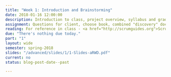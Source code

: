 ```yaml
---
title: "Week 1: Introduction and Brainstorming"
date: 2018-01-16 12:00:00
description: Introduction to class, project overview, syllabus and grading, pattern and navigation exercise.
assignment: Questions for client, choose book, combined "discovery" document
reading: For reference in class - <a href="http://scrumguides.org">Scrum Guides</a>
due: "There's nothing due today."
part: "1"
layout: wide
semester: spring-2018
slides: "/advanced/slides/1/1-Slides-aRWD.pdf"
current: no
status: blog-post-date--past

---
```

